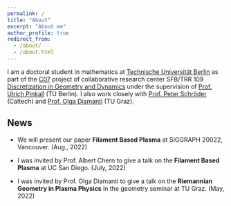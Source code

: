 ```yaml
---
permalink: /
title: "About"
excerpt: "About me"
author_profile: true
redirect_from:
  - /about/
  - /about.html
---
```


I am a doctoral student in mathematics at [Technische Universität Berlin](https://www.math.tu-berlin.de/menue/home/parameter/en/) as part of the [C07](https://www.discretization.de/projects/C07/) project of collaborative research center SFB/TRR 109 [Discretization in Geometry and Dynamics](https://www.discretization.de) under the supervision of [Prof. Ulrich Pinkall](https://page.math.tu-berlin.de/~pinkall/) (TU Berlin).
I also work closely with [Prof. Peter Schröder](http://users.cms.caltech.edu/~ps/) (Caltech) and [Prof. Olga Diamanti](https://olga-diamanti.net) (TU Graz).

News
------------------------

* We will present our paper **Filament Based Plasma** at SIGGRAPH 20022, Vancouver. (Aug., 2022)

* I was invited by Prof. Albert Chern to give a talk on the **Filament Based Plasma** at UC San Diego. (July, 2022)

* I was invited by Prof. Olga Diamanti to give a talk on the **Riemannian Geometry in Plasma Physics** in the geometry seminar at TU Graz. (May, 2022)

<!---
* Our paper **Filament Based Plasma** was accepted by ACM Transactions on Graphics and will be presented at SIGGRAPH 2022, Vancouver. (Apr., 2022)
-->
